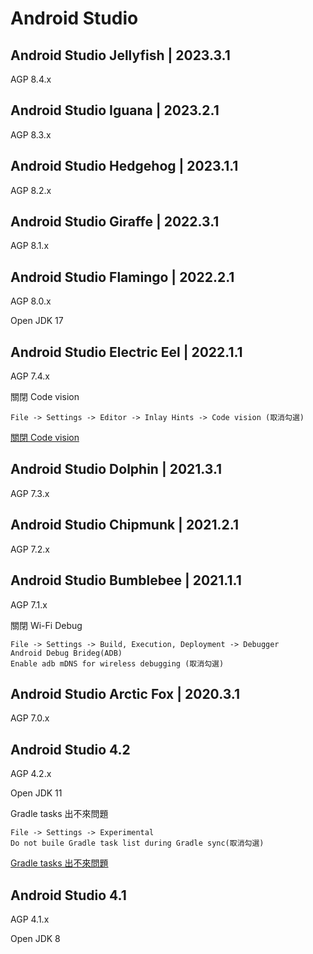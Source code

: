 # Android Studio

## Android Studio Jellyfish | 2023.3.1

AGP 8.4.x

## Android Studio Iguana | 2023.2.1

AGP 8.3.x

## Android Studio Hedgehog | 2023.1.1

AGP 8.2.x

## Android Studio Giraffe | 2022.3.1

AGP 8.1.x

## Android Studio Flamingo | 2022.2.1

AGP 8.0.x

Open JDK 17

## Android Studio Electric Eel | 2022.1.1

AGP 7.4.x

關閉 Code vision

```
File -> Settings -> Editor -> Inlay Hints -> Code vision (取消勾選)
```

[關閉 Code vision](https://stackoverflow.com/questions/75110696/how-to-disable-git-information-inlay-hints-in-editor-in-android-studio-electri)

## Android Studio Dolphin | 2021.3.1

AGP 7.3.x

## Android Studio Chipmunk | 2021.2.1

AGP 7.2.x

## Android Studio Bumblebee | 2021.1.1

AGP 7.1.x

關閉 Wi-Fi Debug

```
File -> Settings -> Build, Execution, Deployment -> Debugger
Android Debug Brideg(ADB)
Enable adb mDNS for wireless debugging (取消勾選)
```

## Android Studio Arctic Fox | 2020.3.1

AGP 7.0.x

## Android Studio 4.2

AGP 4.2.x

Open JDK 11

Gradle tasks 出不來問題

```
File -> Settings -> Experimental
Do not buile Gradle task list during Gradle sync(取消勾選)
```

[Gradle tasks 出不來問題](https://stackoverflow.com/questions/67405791/gradle-tasks-are-not-showing-in-the-gradle-tool-window-in-android-studio-4-2)

## Android Studio 4.1

AGP 4.1.x

Open JDK 8